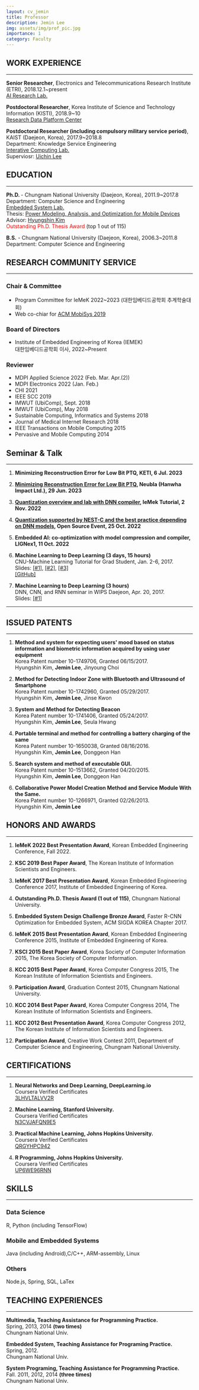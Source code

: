 ```yaml
---
layout: cv_jemin
title: Professor
description: Jemin Lee
img: assets/img/prof_pic.jpg
importance: 1
category: Faculty
---
```


<h2>WORK EXPERIENCE</h2>

<hr>
<p><strong>Senior Researcher</strong>, Electronics and Telecommunications Research Institute (ETRI), 2018.12.1~present<br>
<a href="https://www.etri.re.kr/eng/sub6/sub6_0101.etri?departCode=10">AI Research Lab.</a><br>

<p><strong>Postdoctoral Researcher</strong>, Korea Institute of Science and Technology Information (KISTI), 2018.9~10<br>
<a href="https://kisti.re.kr/eng/rnd/pageView/250?t=1533686400025">Research Data Platform Center</a><br>

<p><strong>Postdoctoral Researcher (including compulsory military service period)</strong>, KAIST (Daejeon, Korea), 2017.9~2018.8<br>
Department: Knowledge Service Engineering<br>
<a href="https://ic.kaist.ac.kr/">Interative Computing Lab.</a><br>
Superviosr: <a href="http://ic.kaist.ac.kr/wiki/wiki.cgi?UichinLee">Uichin Lee</a><br>


<h2>EDUCATION</h2>

<hr>

<p><strong>Ph.D. </strong> - Chungnam National University (Daejeon, Korea), 2011.9~2017.8<br>
Department: Computer Science and Engineering<br>
<a href="http://eslab.cnu.ac.kr/">Embedded System Lab.</a><br>
Thesis: <a href="http://www.dcollection.net/handler/cnu/200000548902">Power Modeling, Analysis, and Optimization for Mobile Devices</a><br>
Advisor: <a href="http://eslab.cnu.ac.kr/members/info/hyungshin.html">Hyungshin Kim</a><br>
<font color="red">Outstanding Ph.D. Thesis Award</font> (top 1 out of 115)</p>

<p><strong>B.S.</strong> - Chungnam National University (Daejeon, Korea), 2006.3~2011.8<br>
Department: Computer Science and Engineering</p>

<h2>RESEARCH COMMUNITY SERVICE</h2>
<hr>

<h3>Chair & Committee</h3>
<ul>
<li>Program Committee for IeMeK 2022~2023 (대한임베디드공학회 추계학술대회)</li>
<li>Web co-chiar for <a href="https://www.sigmobile.org/mobisys/2019/committee/">ACM MobiSys 2019</a></li>
</ul>

<h3>Board of Directors</h3>
<ul>
  <li>Institute of Embedded Engineering of Korea (IEMEK) <br>
      대한임베디드공학회 이사, 2022~Present</li>
</ul>

<h3>Reviewer</h3>
<ul>
    <li>MDPI Applied Science 2022 (Feb. Mar. Apr.(2))</li>
    <li>MDPI Electronics 2022 (Jan. Feb.)</li>
    <li>CHI 2021</li>
    <li>IEEE SCC 2019</li>
    <li>IMWUT (UbiComp), Sept. 2018</li>
    <li>IMWUT (UbiComp), May 2018</li>
    <li>Sustainable Computing, Informatics and Systems 2018</li>
    <li>Journal of Medical Internet Research 2018</li>
    <li>IEEE Transactions on Mobile Computing 2015</li>
    <li>Pervasive and Mobile Computing 2014</li>
</ul>

<h2>Seminar & Talk</h2>

<hr>
<ol>

<li><p><strong>
    Minimizing Reconstruction Error for Low Bit PTQ, KETI, 6 Jul. 2023</strong><br>
<li><p><strong><a href="https://youtu.be/LyojIBk6E8E">
    Minimizing Reconstruction Error for Low Bit PTQ</a>, Neubla (Hanwha Impact Ltd.), 29 Jun. 2023</strong><br>

<li><p><strong><a href="https://iemek.org/Conference/ConferenceView.asp?top_param=4&sub_param=1&AC=0&CODE=CC20220701&CpPage=531#CONF">Quantization overview and lab with DNN compiler</a>, IeMek Tutorial, 2 Nov. 2022</strong><br>
<li><p><strong><a href="https://onoffmix.com/event/263573">Quantization supported by NEST-C and the best practice depending on DNN models</a>, Open Source Event, 25 Oct. 2022</strong><br>
<li><p><strong>Embedded AI: co-optimization with model compression and compiler, LIGNex1, 11 Oct. 2022</strong><br>
<li><p><strong>Machine Learning to Deep Learning (3 days, 15 hours)</strong><br>
  CNU-Machine Learning Tutorial for Grad Student, Jan. 2-6, 2017.<br>
  Slides: <a href="https://leejaymin.github.io/slides/170202_JeminLee_MachineLearning_Tutorial_1.pptx">[#1]</a>,
  <a href="https://leejaymin.github.io/slides/170203_JeminLee_MachineLearning_Tutorial_2.pptx">[#2]</a>,
  <a href="https://leejaymin.github.io/slides/170206_JeminLee_MachineLearning_Tutorial_3.pptx">[#3]</a><br>
  <a href="https://github.com/leejaymin/TensorFlowLecture">[GitHub]</a></p></li>

<li><p><strong>Machine Learning to Deep Learning (3 hours)</strong><br>
  DNN, CNN, and RNN seminar in WIPS Daejeon, Apr. 20, 2017.<br>
  Slides: <a href="https://leejaymin.github.io/slides/170420_DNN_CNN_RNN_seminar_WIPS_jemin.pptx">[#1]</a></p></li>

</ol>

<hr>

<h2>ISSUED PATENTS</h2>

<hr>
<ol>
<li><p><strong>Method and system for expecting users' mood based on status information and biometric information acquired by using user equipment</strong><br>
Korea Patent number 10-1749706, Granted 06/15/2017.<br>
Hyungshin Kim, <strong>Jemin Lee</strong>, Jinyoung Choi</p></li>

<li><p><strong>Method for Detecting Indoor Zone with Bluetooth and Ultrasound of Smartphone</strong><br>
Korea Patent number 10-1742960, Granted 05/29/2017.<br>
Hyungshin Kim, <strong>Jemin Lee</strong>, Jinse Kwon</p></li>

<li><p><strong>System and Method for Detecting Beacon</strong><br>
Korea Patent number 10-1741406, Granted 05/24/2017.<br>
Hyungshin Kim, <strong>Jemin Lee</strong>, Seula Hwang</p></li>

<li><p><strong>Portable terminal and method for controlling a battery charging of the same</strong><br>
Korea Patent number 10-1650038, Granted 08/16/2016.<br>
Hyungshin Kim, <strong>Jemin Lee</strong>, Donggeon Han</p></li>

<li><p><strong>Search system and method of executable GUI.</strong><br>
Korea Patent number 10-1513662, Granted 04/20/2015.<br>
Hyungshin Kim, <strong>Jemin Lee</strong>, Donggeon Han</p></li>

<li><p><strong>Collaborative Power Model Creation Method and Service Module With the Same.</strong><br>
Korea Patent number 10-1266971, Granted 02/26/2013. <br>
Hyungshin Kim, <strong>Jemin Lee</strong></p></li>
</ol>

<h2>HONORS AND AWARDS</h2>

<hr>

<ol>
<li><p><strong>IeMeK 2022 Best Presentation Award</strong>, Korean Embedded Engineering Conference, Fall 2022.</p></li>
<li><p><strong>KSC 2019 Best Paper Award</strong>, The Korean Institute of Information Scientists and Engineers.</p></li>
<li><p><strong>IeMeK 2017 Best Presentation Award</strong>, Korean Embedded Engineering Conference 2017, Institute of Embedded Engineering of Korea.</p></li>
<li><p><strong>Outstanding Ph.D. Thesis Award (1 out of 115)</strong>, Chungnam National University.</p></li>
<li><p><strong>Embedded System Design Challenge Bronze Award</strong>, Faster R-CNN Optimization for Embedded System, ACM SIGDA KOREA Chapter 2017.</p></li>
<li><p><strong>IeMeK 2015 Best Presentation Award</strong>, Korean Embedded Engineering Conference 2015, Institute of Embedded Engineering of Korea.</p></li>
<li><p><strong>KSCI 2015 Best Paper Award</strong>, Korea Society of Computer Information 2015, The Korea Society of Computer Information.</p></li>
<li><p><strong>KCC 2015 Best Paper Award</strong>, Korea Computer Congress 2015, The Korean Institute of Information Scientists and Engineers.</p></li>
<li><p><strong>Participation Award</strong>, Graduation Contest 2015, Chungnam National University.</p></li>
<li><p><strong>KCC 2014 Best Paper Award</strong>, Korea Computer Congress 2014, The Korean Institute of Information Scientists and Engineers.</p></li>
<li><p><strong>KCC 2012 Best Presentation Award</strong>, Korea Computer Congress 2012, The Korean Institute of Information Scientists and Engineers.</p></li>
<li><p><strong>Participation Award</strong>, Creative Work Contest 2011, Department of Computer Science and Engineering, Chungnam National University.</p></li>
</ol>

<h2>CERTIFICATIONS</h2>

<hr>
<ol>
<li><p><strong>Neural Networks and Deep Learning, DeepLearning.io</strong><br>
Coursera Verified Certificates<br>
<a href="https://www.coursera.org/account/accomplishments/verify/3LHVLTALVV2R">3LHVLTALVV2R</a></p></li>

<li><p><strong>Machine Learning, Stanford University.</strong><br>
Coursera Verified Certificates<br>
<a href="https://www.coursera.org/account/accomplishments/verify/N3CVJAFQN9E5">N3CVJAFQN9E5</a></p></li>

<li><p><strong>Practical Machine Learning, Johns Hopkins University.</strong><br>
Coursera Verified Certificates<br>
<a href="https://www.coursera.org/account/accomplishments/verify/QRGYHPC942">QRGYHPC942</a></p></li>

<li><p><strong>R Programming, Johns Hopkins University.</strong><br>
Coursera Verified Certificates<br>
<a href="https://www.coursera.org/account/accomplishments/verify/UP6WE96RNN">UP6WE96RNN</a></p></li>

</ol>

<h2>SKILLS</h2>

<hr>
<h3>Data Science</h3>
<p>R, Python (including TensorFlow)</p>

<h3>Mobile and Embedded Systems</h3>
<p>Java (including Android),C/C++, ARM-assembly, Linux</p>

<h3>Others</h3>
<p>Node.js, Spring, SQL, LaTex</p>

<h2>TEACHING EXPERIENCES</h2>

<hr>

<p><strong>Multimedia, Teaching Assistance for Programming Practice.</strong><br>
Spring, 2013, 2014 <strong>(two times)</strong><br>
Chungnam National Univ.  </p>

<p><strong>Embedded System, Teaching Assistance for Programing Practice.</strong><br>
Spring, 2012.<br>
Chungnam National Univ.  </p>

<p><strong>System Programing, Teaching Assistance for Programming Practice.</strong><br>
Fall. 2011, 2012, 2014 <strong>(three times)</strong><br>
Chungnam National Univ.</p>